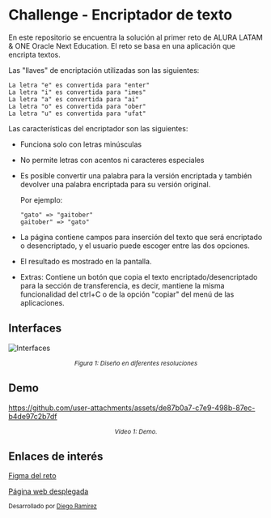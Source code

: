 # Challenge - Encriptador de texto 

En este repositorio se encuentra la solución al primer reto de ALURA LATAM & ONE Oracle Next Education. El reto se basa en una aplicación que encripta textos.

Las "llaves" de encriptación utilizadas son las siguientes:
```
La letra "e" es convertida para "enter"
La letra "i" es convertida para "imes"
La letra "a" es convertida para "ai"
La letra "o" es convertida para "ober"
La letra "u" es convertida para "ufat"
```

Las características del encriptador son las siguientes:

- Funciona solo con letras minúsculas

- No permite letras con acentos ni caracteres especiales

- Es posible convertir una palabra para la versión encriptada y también devolver una palabra encriptada para su versión original.

  Por ejemplo:
  ```
  "gato" => "gaitober"
  gaitober" => "gato"
  ```
- La página contiene campos para inserción del texto que será encriptado o desencriptado, y el usuario puede escoger entre las dos opciones.

- El resultado es mostrado en la pantalla.

- Extras:
  Contiene un botón que copia el texto encriptado/desencriptado para la sección de transferencia, es decir, mantiene la misma funcionalidad del ctrl+C o de la opción "copiar" del menú de las aplicaciones.

## Interfaces

![Interfaces](https://github.com/user-attachments/assets/4bb8999a-e44d-4bb6-9e71-0be7a08e3e12)
<p style="text-align: center; font-size: 12px"><em>Figura 1: Diseño en diferentes resoluciones</em></p>

## Demo
https://github.com/user-attachments/assets/de87b0a7-c7e9-498b-87ec-b4de97c2b7df
<p style="text-align: center; font-size: 12px"><em>Video 1: Demo.</em></p>

## Enlaces de interés

[Figma del reto](https://www.figma.com/design/trP3p5nEh7XUyB3n2bomjP/Alura-Challenge---Desaf%C3%ADo-1---L%C3%B3gica?node-id=0-1&t=J3eaw8cZjFaQHPC0-0)

[Página web desplegada](https://text-encrypter-vert.vercel.app/)

<small>Desarrollado por [Diego Ramírez](https://github.com/dieramirezma)</small>
